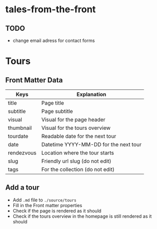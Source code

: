 # tales-from-the-front

## TODO
- change email adress for contact forms

# Tours
## Front Matter Data
| Keys        | Explanation                             |
|-------------|-----------------------------------------|
| title       | Page title                              |
| subtitle    | Page subtitle                           |
| visual      | Visual for the page header              |
| thumbnail   | Visual for the tours overview           |
| tourdate    | Readable date for the next tour         |
| date        | Datetime YYYY-MM-DD for the next tour   |
| rendezvous  | Location where the tour starts          |
| slug        | Friendly url slug (do not edit)         |
| tags        | For the collection (do not edit)        |

## Add a tour
* Add `.md` file to `./source/tours`
* Fill in the Front matter properties
* Check if the page is rendered as it should
* Check if the tours overview in the homepage is still rendered as it should